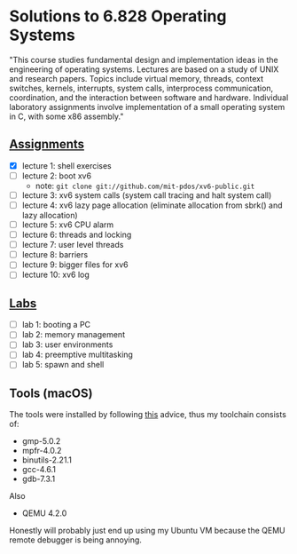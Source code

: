 Solutions to 6.828 Operating Systems
====================================
"This course studies fundamental design and implementation ideas in the engineering of operating systems. Lectures are based on a study of UNIX and research papers. Topics include virtual memory, threads, context switches, kernels, interrupts, system calls, interprocess communication, coordination, and the interaction between software and hardware. Individual laboratory assignments involve implementation of a small operating system in C, with some x86 assembly."

[Assignments](https://ocw.mit.edu/courses/electrical-engineering-and-computer-science/6-828-operating-system-engineering-fall-2012/assignments/)
-----------

- [x] lecture 1: shell exercises
- [ ] lecture 2: boot xv6
	* note: ```git clone git://github.com/mit-pdos/xv6-public.git```
- [ ] lecture 3: xv6 system calls (system call tracing and halt system call)
- [ ] lecture 4: xv6 lazy page allocation (eliminate allocation from sbrk() and lazy allocation)
- [ ] lecture 5: xv6 CPU alarm
- [ ] lecture 6: threads and locking
- [ ] lecture 7: user level threads
- [ ] lecture 8: barriers
- [ ] lecture 9: bigger files for xv6
- [ ] lecture 10: xv6 log

[Labs](https://ocw.mit.edu/courses/electrical-engineering-and-computer-science/6-828-operating-system-engineering-fall-2012/labs/)
----

- [ ] lab 1: booting a PC
- [ ] lab 2: memory management
- [ ] lab 3: user environments
- [ ] lab 4: preemptive multitasking
- [ ] lab 5: spawn and shell

Tools (macOS)
-----
The tools were installed by following [this](https://pdos.csail.mit.edu/6.828/2014/tools.html) advice, thus my toolchain consists of:
* gmp-5.0.2
* mpfr-4.0.2
* binutils-2.21.1
* gcc-4.6.1
* gdb-7.3.1

Also
* QEMU 4.2.0


Honestly will probably just end up using my Ubuntu VM because the QEMU remote debugger is being annoying.

